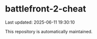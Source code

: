 # battlefront-2-cheat

Last updated: 2025-06-11 19:30:10

This repository is automatically maintained.
